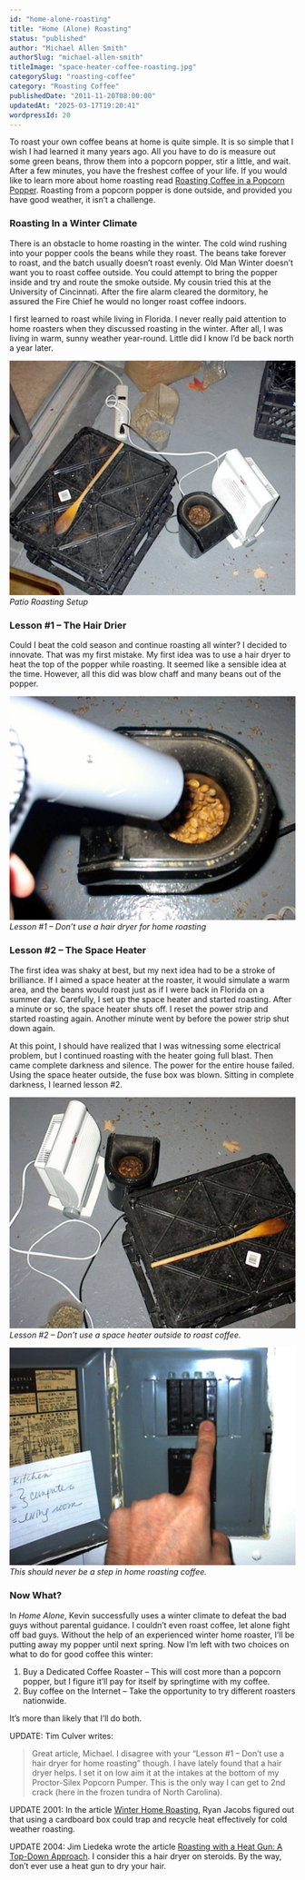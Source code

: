 ```yaml
---
id: "home-alone-roasting"
title: "Home (Alone) Roasting"
status: "published"
author: "Michael Allen Smith"
authorSlug: "michael-allen-smith"
titleImage: "space-heater-coffee-roasting.jpg"
categorySlug: "roasting-coffee"
category: "Roasting Coffee"
publishedDate: "2011-11-20T08:00:00"
updatedAt: "2025-03-17T19:20:41"
wordpressId: 20
---
```


To roast your own coffee beans at home is quite simple. It is so simple that I wish I had learned it many years ago. All you have to do is measure out some green beans, throw them into a popcorn popper, stir a little, and wait. After a few minutes, you have the freshest coffee of your life. If you would like to learn more about home roasting read [Roasting Coffee in a Popcorn Popper](http://ineedcoffee.com/roasting-coffee-in-a-popcorn-popper/). Roasting from a popcorn popper is done outside, and provided you have good weather, it isn’t a challenge.

### Roasting In a Winter Climate

There is an obstacle to home roasting in the winter. The cold wind rushing into your popper cools the beans while they roast. The beans take forever to roast, and the batch usually doesn’t roast evenly. Old Man Winter doesn’t want you to roast coffee outside. You could attempt to bring the popper inside and try and route the smoke outside. My cousin tried this at the University of Cincinnati. After the fire alarm cleared the dormitory, he assured the Fire Chief he would no longer roast coffee indoors.

I first learned to roast while living in Florida. I never really paid attention to home roasters when they discussed roasting in the winter. After all, I was living in warm, sunny weather year-round. Little did I know I’d be back north a year later.

![patio roasting coffee setup](patio-roasting-coffee-setup1.jpg)  
*Patio Roasting Setup*

### Lesson #1 – The Hair Drier

Could I beat the cold season and continue roasting all winter? I decided to innovate. That was my first mistake. My first idea was to use a hair dryer to heat the top of the popper while roasting. It seemed like a sensible idea at the time. However, all this did was blow chaff and many beans out of the popper.

![coffee roasting hair dryer](coffee-roasting-hair-dryer.jpg)  
*Lesson #1 – Don’t use a hair dryer for home roasting*

### Lesson #2 – The Space Heater

The first idea was shaky at best, but my next idea had to be a stroke of brilliance. If I aimed a space heater at the roaster, it would simulate a warm area, and the beans would roast just as if I were back in Florida on a summer day. Carefully, I set up the space heater and started roasting. After a minute or so, the space heater shuts off. I reset the power strip and started roasting again. Another minute went by before the power strip shut down again.

At this point, I should have realized that I was witnessing some electrical problem, but I continued roasting with the heater going full blast. Then came complete darkness and silence. The power for the entire house failed. Using the space heater outside, the fuse box was blown. Sitting in complete darkness, I learned lesson #2.

![patio coffee roasting heater](patio-coffee-roasting-heater.jpg)  
*Lesson #2 – Don’t use a space heater outside to roast coffee.*

![reset breaker](reset-breaker.jpg)  
*This should never be a step in home roasting coffee.*

### Now What?

In *Home Alone*, Kevin successfully uses a winter climate to defeat the bad guys without parental guidance. I couldn’t even roast coffee, let alone fight off bad guys. Without the help of an experienced winter home roaster, I’ll be putting away my popper until next spring. Now I’m left with two choices on what to do for good coffee this winter:

1.  Buy a Dedicated Coffee Roaster – This will cost more than a popcorn popper, but I figure it’ll pay for itself by springtime with my coffee.
2.  Buy coffee on the Internet – Take the opportunity to try different roasters nationwide.

It’s more than likely that I’ll do both.

UPDATE: Tim Culver writes:

> Great article, Michael. I disagree with your “Lesson #1 – Don’t use a hair dryer for home roasting” though. I have lately found that a hair dryer helps. I set it on low aim it at the intakes at the bottom of my Proctor-Silex Popcorn Pumper. This is the only way I can get to 2nd crack (here in the frozen tundra of North Carolina).

UPDATE 2001: In the article [Winter Home Roasting](http://ineedcoffee.com/cold-weather-coffee-roasting/), Ryan Jacobs figured out that using a cardboard box could trap and recycle heat effectively for cold weather roasting.

UPDATE 2004: Jim Liedeka wrote the article [Roasting with a Heat Gun: A Top-Down Approach](http://ineedcoffee.com/roasting-coffee-with-a-heat-gun-a-top-down-approach/). I consider this a hair dryer on steroids. By the way, don’t ever use a heat gun to dry your hair.